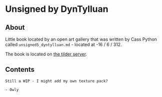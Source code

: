 # Unsigned by DynTylluan

## About
Little book located by an open art gallery that was written by Cass Python called `unsigned5_dyntylluan.md` - located at -16 / 6 / 312.

The book is located on [the tilder server](https://mc.tildeverse.org).

## Contents
```
Still a WIP - I might add my own texture pack?

- Owly
```